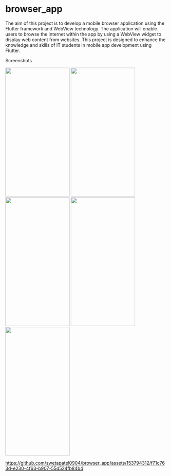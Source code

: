 # browser_app


The aim of this project is to develop a mobile browser application using the Flutter framework
and WebView technology. The application will enable users to browse the internet within the app
by using a WebView widget to display web content from websites. This project is designed to
enhance the knowledge and skills of IT students in mobile app development using Flutter.

Screenshots

<p>
  <img src = "https://github.com/swetapatel0904/browser_app/assets/153794312/59e60660-be49-41e6-bbe6-176641090306" height="400px" width="200px"/>
  <img src = "" height="400px" width="200px"/>
  <img src = "" height="400px" width="200px"/>
  <img src = "" height="400px" width="200px"/>
  <img src = "" height="400px" width="200px"/>
  
https://github.com/swetapatel0904/browser_app/assets/153794312/f71c763d-e230-4f63-b907-55d524fb84b4
</p>
